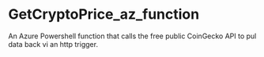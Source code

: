 # GetCryptoPrice_az_function
An Azure Powershell function that calls the free public CoinGecko API to pul data back vi an http trigger.

